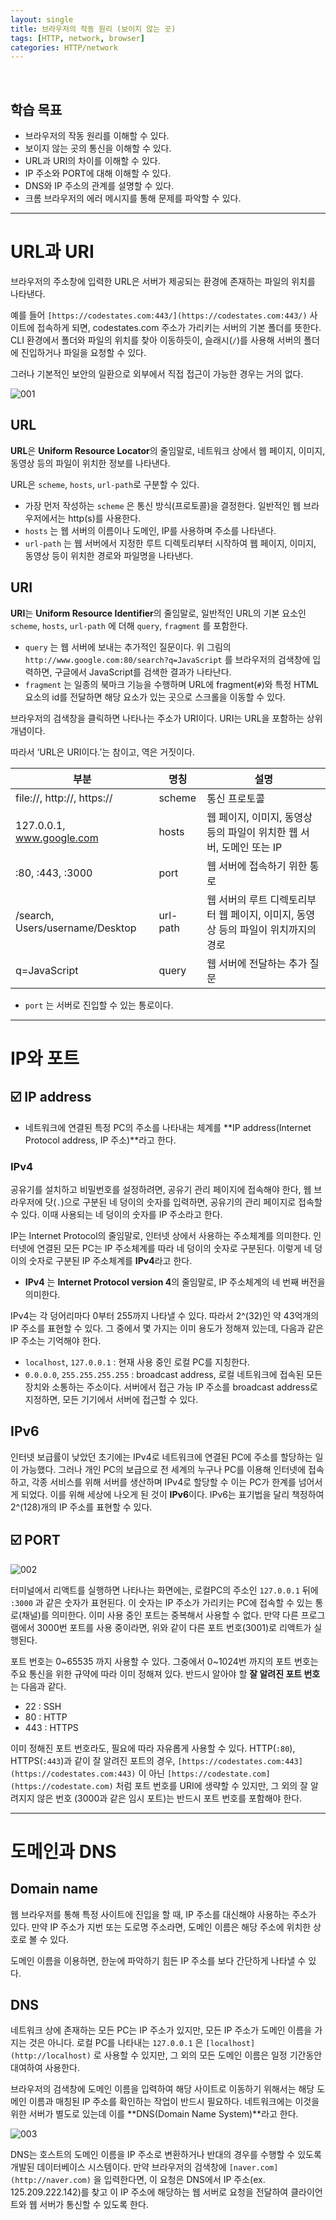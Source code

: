 ```yaml
---
layout: single
title: 브라우저의 작동 원리 (보이지 않는 곳)
tags: [HTTP, network, browser]
categories: HTTP/network
---
```


<br />

## **학습 목표**

- 브라우저의 작동 원리를 이해할 수 있다.
- 보이지 않는 곳의 통신을 이해할 수 있다.
- URL과 URI의 차이를 이해할 수 있다.
- IP 주소와 PORT에 대해 이해할 수 있다.
- DNS와 IP 주소의 관계를 설명할 수 있다.
- 크롬 브라우저의 에러 메시지를 통해 문제를 파악할 수 있다.

---



# URL과 URI

브라우저의 주소창에 입력한 URL은 서버가 제공되는 환경에 존재하는 파일의 위치를 나타낸다. 

예를 들어 `[https://codestates.com:443/](https://codestates.com:443/)` 사이트에 접속하게 되면, codestates.com 주소가 가리키는 서버의 기본 폴더를 뜻한다. CLI 환경에서 폴더와 파일의 위치를 찾아 이동하듯이, 슬래시(`/`)를 사용해 서버의 폴더에 진입하거나 파일을 요청할 수 있다.

그러나 기본적인 보안의 일환으로 외부에서 직접 접근이 가능한 경우는 거의 없다.

![001](/images/2022-12-01-browser-1/001.png)

## URL

**URL**은 **Uniform Resource Locator**의 줄임말로, 네트워크 상에서 웹 페이지, 이미지, 동영상 등의 파일이 위치한 정보를 나타낸다.

URL은 `scheme`, `hosts`, `url-path`로 구분할 수 있다. 

- 가장 먼저 작성하는 `scheme` 은 통신 방식(프로토콜)을 결정한다. 일반적인 웹 브라우저에서는 http(s)를 사용한다.
- `hosts` 는 웹 서버의 이름이나 도메인, IP를 사용하며 주소를 나타낸다.
- `url-path` 는 웹 서버에서 지정한 루트 디렉토리부터 시작하여 웹 페이지, 이미지, 동영상 등이 위치한 경로와 파일명을 나타낸다.

## URI

**URI**는 **Uniform Resource Identifier**의 줄임말로, 일반적인 URL의 기본 요소인 `scheme`, `hosts`, `url-path` 에 더해 `query`, `fragment` 를 포함한다.

- `query` 는 웹 서버에 보내는 추가적인 질문이다.
위 그림의 `http://www.google.com:80/search?q=JavaScript` 를 브라우저의 검색창에 입력하면, 구글에서 JavaScript를 검색한 결과가 나타난다.
- `fragment` 는 일종의 북마크 기능을 수행하며 URL에 fragment(`#`)와 특정 HTML 요소의 id를 전달하면 해당 요소가 있는 곳으로 스크롤을 이동할 수 있다.

브라우저의 검색창을 클릭하면 나타나는 주소가 URI이다. URI는 URL을 포함하는 상위 개념이다. 

따라서 ‘URL은 URI이다.’는 참이고, 역은 거짓이다.

| 부분 | 명칭 | 설명 |
| --- | --- | --- |
| file://, http://, https:// | scheme | 통신 프로토콜 |
| 127.0.0.1, www.google.com | hosts | 웹 페이지, 이미지, 동영상 등의 파일이 위치한 웹 서버, 도메인 또는 IP |
| :80, :443, :3000 | port | 웹 서버에 접속하기 위한 통로 |
| /search, Users/username/Desktop | url-path | 웹 서버의 루트 디렉토리부터 웹 페이지, 이미지, 동영상 등의 파일이 위치까지의 경로 |
| q=JavaScript | query | 웹 서버에 전달하는 추가 질문 |
- `port` 는 서버로 진입할 수 있는 통로이다.

---



# IP와 포트

## ☑️ IP address

- 네트워크에 연결된 특정 PC의 주소를 나타내는 체계를 **IP address(Internet Protocol address, IP 주소)**라고 한다.

### IPv4

공유기를 설치하고 비밀번호를 설정하려면, 공유기 관리 페이지에 접속해야 한다, 웹 브라우저에 닷(`.`)으로 구분된 네 덩이의 숫자를 입력하면, 공유기의 관리 페이지로 접속할 수 있다. 이때 사용되는 네 덩이의 숫자를 IP 주소라고 한다.

IP는 Internet Protocol의 줄임말로, 인터넷 상에서 사용하는 주소체계를 의미한다. 인터넷에 연결된 모든 PC는 IP 주소체계를 따라 네 덩이의 숫자로 구분된다. 이렇게 네 덩이의 숫자로 구분된 IP 주소체계를 **IPv4**라고 한다. 

- **IPv4** 는 **Internet Protocol version 4**의 줄임말로, IP 주소체계의 네 번째 버전을 의미한다.

IPv4는 각 덩어리마다 0부터 255까지 나타낼 수 있다. 따라서 2^(32)인 약 43억개의 IP 주소를 표현할 수 있다. 그 중에서 몇 가지는 이미 용도가 정해져 있는데, 다음과 같은 IP 주소는 기억해야 한다.

- `localhost`, `127.0.0.1` : 현재 사용 중인 로컬 PC를 지칭한다.
- `0.0.0.0`, `255.255.255.255` : broadcast address, 로컬 네트워크에 접속된 모든 장치와 소통하는 주소이다. 서버에서 접근 가능 IP 주소를 broadcast address로 지정하면, 모든 기기에서 서버에 접근할 수 있다.

## IPv6

인터넷 보급률이 낮았던 초기에는 IPv4로 네트워크에 연결된 PC에 주소를 할당하는 일이 가능했다. 그러나 개인 PC의 보급으로 전 세계의 누구나 PC를 이용해 인터넷에 접속하고, 각종 서비스를 위해 서버를 생산하며 IPv4로 할당할 수 이는 PC가 한계를 넘어서게 되었다. 이를 위해 세상에 나오게 된 것이 **IPv6**이다. IPv6는 표기법을 달리 책정하여 2^(128)개의 IP 주소를 표현할 수 있다.

## ☑️ PORT

![002](/images/2022-12-01-browser-1/002.png)



터미널에서 리액트를 실행하면 나타나는 화면에는, 로컬PC의 주소인 `127.0.0.1` 뒤에 `:3000` 과 같은 숫자가 표현된다. 이 숫자는 IP 주소가 가리키는 PC에 접속할 수 있는 통로(채널)를 의미한다. 이미 사용 중인 포트는 중복해서 사용할 수 없다. 만약 다른 프로그램에서 3000번 포트를 사용 중이라면, 위와 같이 다른 포트 번호(3001)로 리액트가 실행된다.

포트 번호는 0~65535 까지 사용할 수 있다. 그중에서 0~1024번 까지의 포트 번호는 주요 통신을 위한 규약에 따라 이미 정해져 있다. 반드시 알아야 할 **잘 알려진 포트 번호**는 다음과 같다.

- 22 : SSH
- 80 : HTTP
- 443 : HTTPS

이미 정해진 포트 번호라도, 필요에 따라 자유롭게 사용할 수 있다. HTTP(`:80`), HTTPS(`:443`)과 같이 잘 알려진 포트의 경우, `[https://codestates.com:443](https://codestates.com:443)` 이 아닌 `[https://codestate.com](https://codestate.com)` 처럼 포트 번호를 URI에 생략할 수 있지만, 그 외의 잘 알려지지 않은 번호 (3000과 같은 임시 포트)는 반드시 포트 번호를 포함해야 한다.

---



# 도메인과 DNS

## Domain name

웹 브라우저를 통해 특정 사이트에 진입을 할 때, IP 주소를 대신해야 사용하는 주소가 있다. 만약 IP 주소가 지번 또는 도로명 주소라면, 도메인 이름은 해당 주소에 위치한 상호로 볼 수 있다.

도메인 이름을 이용하면, 한눈에 파악하기 힘든 IP 주소를 보다 간단하게 나타낼 수 있다.

## DNS

네트워크 상에 존재하는 모든 PC는 IP 주소가 있지만, 모든 IP 주소가 도메인 이름을 가지는 것은 아니다. 로컬 PC를 나타내는 `127.0.0.1` 은 `[localhost](http://localhost)` 로 사용할 수 있지만, 그 외의 모든 도메인 이름은 일정 기간동안 대여하여 사용한다. 

브라우저의 검색창에 도메인 이름을 입력하여 해당 사이트로 이동하기 위해서는 해당 도메인 이름과 매칭된 IP 주소를 확인하는 작업이 반드시 필요하다. 네트워크에는 이것을 위한 서버가 별도로 있는데 이를 **DNS(Domain Name System)**라고 한다.



![003](/images/2022-12-01-browser-1/003.png)



DNS는 호스트의 도메인 이름을 IP 주소로 변환하거나 반대의 경우를 수행할 수 있도록 개발된 데이터베이스 시스템이다. 만약 브라우저의 검색창에 `[naver.com](http://naver.com)` 을 입력한다면, 이 요청은 DNS에서 IP 주소(ex. 125.209.222.142)를 찾고 이 IP 주소에 해당하는 웹 서버로 요청을 전달하여 클라이언트와 웹 서버가 통신할 수 있도록 한다.